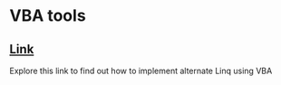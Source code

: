 # VBA tools #
## [Link](https://codereview.stackexchange.com/questions/66706/wait-is-this-linq) ##
Explore this link to find out how to implement alternate Linq using VBA
